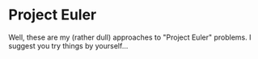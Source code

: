 Project Euler
======

Well, these are my (rather dull) approaches to "Project Euler" problems. I suggest you try things by yourself...